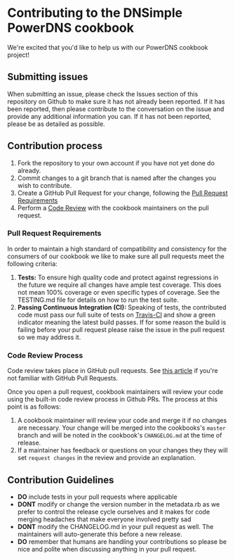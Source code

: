 # Contributing to the DNSimple PowerDNS cookbook

We're excited that you'd like to help us with our PowerDNS cookbook project!

## Submitting issues

When submitting an issue, please check the Issues section of this repository on Github to make sure it has not already been reported. If it has been reported, then please contribute to the conversation on the issue and provide any additional information you can. If it has not been reported, please be as detailed as possible.

## Contribution process

1. Fork the repository to your own account if you have not yet done do already.
2. Commit changes to a git branch that is named after the changes you wish to contribute.
3. Create a GitHub Pull Request for your change, following the [Pull Request Requirements](#pull-request-requirements)
4. Perform a [Code Review](#code-review-process) with the cookbook maintainers on the pull request.

### Pull Request Requirements

In order to maintain a high standard of compatibility and consistency for the consumers of our cookbook we like to make sure all pull requests meet the following criteria:

1. **Tests:** To ensure high quality code and protect against regressions in the future we require all changes have ample test coverage. This does not mean 100% coverage or even specific types of coverage. See the TESTING.md file for details on how to run the test suite.
2. **Passing Continuous Integration (CI):** Speaking of tests, the contributed code must pass our full suite of tests on [Travis-CI][] and show a green indicator meaning the latest build passes. If for some reason the build is failing before your pull request please raise the issue in the pull request so we may address it.

### Code Review Process

Code review takes place in GitHub pull requests. See [this article](https://help.github.com/articles/about-pull-requests/) if you're not familiar with GitHub Pull Requests.

Once you open a pull request, cookbook maintainers will review your code using the built-in code review process in Github PRs. The process at this point is as follows:

1. A cookbook maintainer will review your code and merge it if no changes are necessary. Your change will be merged into the cookbooks's `master` branch and will be noted in the cookbook's `CHANGELOG.md` at the time of release.
2. If a maintainer has feedback or questions on your changes they they will set `request changes` in the review and provide an explanation.

## Contribution Guidelines

* **DO** include tests in your pull requests where applicable
* **DONT** modify or change the version number in the metadata.rb as we prefer to control the release cycle ourselves and it makes for code merging headaches that make everyone involved pretty sad
* **DONT** modify the CHANGELOG.md in your pull request as well. The maintainers will auto-generate this before a new release.
* **DO** remember that humans are handling your contributions so please be nice and polite when discussing anything in your pull request.

[security page]: https://dnsimple.com/security
[Travis-CI]: https://travis-ci.com
